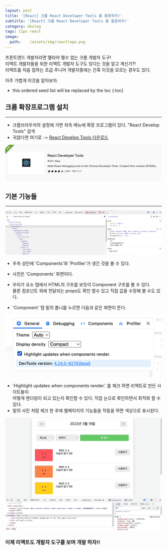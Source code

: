 ```yaml
---
layout: post
title: '[React] 크롬 React Developer Tools 를 활용하자!'
subtitle: '[React] 크롬 React Developer Tools 를 활용하자!'
category: devlog
tags: tips react
image:
  path:    /assets/img/reactlogo.png
---
```


프론트엔드 개발자라면 뗄라야 뗄수 업는 크롬 개발자 도구!  
리액트 개발자들을 위한 리액트 개발자 도구도 있다는 것을 알고 계신가?!  
리액트를 처음 접하는 초급 주니어 개발자중에는 간혹 이것을 모르는 경우도 있다.  

아주 가볍게 이것을 알아보자.  

<!-- more -->

* this ordered seed list will be replaced by the toc
{:toc}  

## 크롬 확장프로그램 설치  
---  

* 크롬브라우저의 설정에 가면 좌측 메뉴에 확장 프로그램이 있다. "React Develop Tools" 검색  
* 귀찮다면 여기로 -> [React Develop Tools 다운로드](https://chrome.google.com/webstore/detail/react-developer-tools/fmkadmapgofadopljbjfkapdkoienihi?hl=ko)

![사진1](/assets/img/tips/2022-03-23-react-devtool/2022-03-23-react-tool_1.png)  

## 기본 기능들  
---  

![사진1](/assets/img/tips/2022-03-23-react-devtool/2022-03-23-react-tool_2.png)  

* 우측 상단에 'Components'와 'Profiler'가 생긴 것을 볼 수 있다.  
* 사진은 'Components' 화면이다.  
* 우리가 요소 탭에서 HTML의 구조를 보듯이 Component 구조를 볼 수 있다.  
물론 컴포넌트 외에 전달되는 props도 확인 할수 있고 직접 값을 수정해 볼 수도 있다.  

* 'Component' 탭 밑의 톱니를 누르면 다음과 같은 화면이 뜬다.  

![사진1](/assets/img/tips/2022-03-23-react-devtool/2022-03-23-react-tool_3.png)  

* 'Highlight updates when components render.' 를 체크 하면 리액트로 만든 사이트들이  
어떻게 렌더링이 되고 있는지 확인할 수 있다. 직접 눈으로 확인하면서 최적화 할 수 있다.  
* 밑의 사진 처럼 체크 한 후에 웹페이지의 기능들을 작동을 하면 색상으로 표시된다.  

![사진1](/assets/img/tips/2022-03-23-react-devtool/2022-03-23-react-tool_4.gif)  


### 이제 리액트도 개발자 도구를 보며 개발 하자!!

